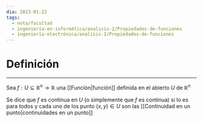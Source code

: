 ```yaml
---
dia: 2023-01-22
tags:
  - nota/facultad
  - ingeniería-en-informática/analisis-2/Propiedades-de-funciones
  - ingeniería-electrónica/analisis-2/Propiedades-de-funciones
---
```

# Definición
---
Sea $f: U \subseteq \mathbb{R}^n \to \mathbb{R}$ una [[Función|función]] definida en el abierto $U$ de $\mathbb{R}^n$ 

Se dice que $f$ es continua en $U$ (o simplemente que $f$ es continua) si lo es para todos y cada uno de los punto $(x, y) \in U$ son las [[Continuidad en un punto|continuidades en un punto]]
